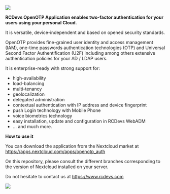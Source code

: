 ![](https://docs.rcdevs.com/pictures/logo/rcdevs/nextcloud/openotp_auth_169x169.png)

**RCDevs OpenOTP Application enables two-factor authentication for your users using your personal Cloud.**

It is versatile, device-independent and based on opened security standards.

OpenOTP provides fine-grained user identity and access management (IAM), one-time passwords authentication technologies (OTP) and Universal Second Factor Authentification (U2F) including among others extensive authentication policies for your AD / LDAP users.

It is enterprise-ready with strong support for:

* high-availability
* load-balancing
* multi-tenancy
* geolocalization
* delegated administration
* contextual authentication with IP address and device fingerprint
* push Login technology with Mobile Phone
* voice biometrics technology
* easy installation, update and configuration in RCDevs WebADM
* ... and much more.

**How to use it**

You can download the application from the Nextcloud market at https://apps.nextcloud.com/apps/openotp_auth

On this repository, please consult the different branches corresponding to the version of Nextcloud installed on your server.

Do not hesitate to contact us at https://www.rcdevs.com

![](https://docs.rcdevs.com/pictures/logo/rcdevs/nextcloud/rcdevs_115x54.png)